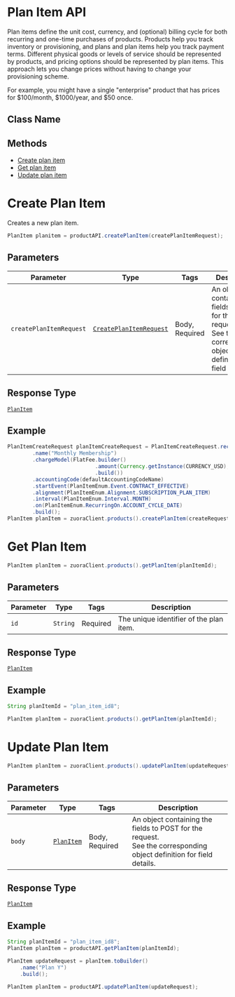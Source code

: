 # Plan Item API

Plan items define the unit cost, currency, and (optional) billing cycle for both recurring and one-time purchases of products. Products help you track inventory or provisioning, and plans and plan items help you track payment terms. Different physical goods or levels of service should be represented by products, and pricing options should be represented by plan items. This approach lets you change prices without having to change your provisioning scheme.

For example, you might have a single "enterprise" product that has prices for $100/month, $1000/year, and $50 once.

## Class Name



## Methods

* [Create plan item](/doc/plan-item-api.md#create-plan-item)
* [Get plan item](/doc/plan-item-api.md#get-plan-item)
* [Update plan item](/doc/plan-item-api.md#update-plan-item)



# Create Plan Item

Creates a new plan item.

```java
PlanItem planitem = productAPI.createPlanItem(createPlanItemRequest);
```

## Parameters

| Parameter | Type | Tags | Description |
|  --- | --- | --- | --- |
| `createPlanItemRequest` | [`CreatePlanItemRequest`](/doc/models/plan-item-create-request.md) | Body, Required | An object containing the fields to POST for the request.<br>See the corresponding object definition for field details. |

## Response Type

[`PlanItem`](/doc/models/plan-item.md)

## Example

```java
PlanItemCreateRequest planItemCreateRequest = PlanItemCreateRequest.recurringBuilder()
        .name("Monthly Membership")
        .chargeModel(FlatFee.builder()
                            .amount(Currency.getInstance(CURRENCY_USD), 5.00)
                            .build())
        .accountingCode(defaultAccountingCodeName)
        .startEvent(PlanItemEnum.Event.CONTRACT_EFFECTIVE)
        .alignment(PlanItemEnum.Alignment.SUBSCRIPTION_PLAN_ITEM)
        .interval(PlanItemEnum.Interval.MONTH)
        .on(PlanItemEnum.RecurringOn.ACCOUNT_CYCLE_DATE)
        .build();
PlanItem planItem = zuoraClient.products().createPlanItem(createRequest);
```


# Get Plan Item

```java
PlanItem planItem = zuoraClient.products().getPlanItem(planItemId);
```

## Parameters

| Parameter | Type | Tags | Description |
|  --- | --- | --- | --- |
| `id` | `String` | Required | The unique identifier of the plan item. |


## Response Type

[`PlanItem`](/doc/models/plan-item.md)


## Example 

```java
String planItemId = "plan_item_id8";

PlanItem planItem = zuoraClient.products().getPlanItem(planItemId);
```

# Update Plan Item

```java
PlanItem planItem = zuoraClient.products().updatePlanItem(updateRequest);
```


## Parameters

| Parameter | Type | Tags | Description |
|  --- | --- | --- | --- |
| `body` | [`PlanItem`](/doc/models/plan-item.md) | Body, Required | An object containing the fields to POST for the request.<br>See the corresponding object definition for field details. |


## Response Type

[`PlanItem`](/doc/models/plan-item.md)


## Example 

```java
String planItemId = "plan_item_id8";
PlanItem planItem = productAPI.getPlanItem(planItemId);

PlanItem updateRequest = planItem.toBuilder()
    .name("Plan Y")
    .build();
    
PlanItem planItem = productAPI.updatePlanItem(updateRequest);
```

